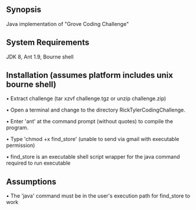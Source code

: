 ## Synopsis

Java implementation of "Grove Coding Challenge"

## System Requirements 

JDK 8, Ant 1.9, Bourne shell 

## Installation (assumes platform includes unix bourne shell) 

• Extract challenge (tar xzvf challenge.tgz or unzip challenge.zip)

• Open a terminal and change to the directory RickTylerCodingChallenge.

• Enter 'ant' at the command prompt (without quotes) to compile the program. 

• Type 'chmod +x find_store' (unable to send via gmail with executable permission)

• find_store is an executable shell script wrapper for the java command required to run executable

## Assumptions

• The 'java' command must be in the user's execution path for find_store to work

